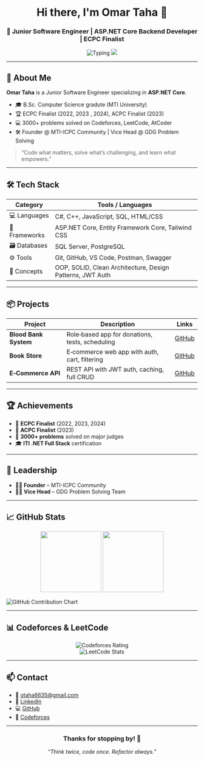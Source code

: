 <!-- =================== HEADER =================== -->
<div align="center">

<h1>Hi there, I'm <strong>Omar Taha</strong> 👋</h1>
<h3>🚀 Junior Software Engineer | ASP.NET Core Backend Developer | ECPC Finalist</h3>

<img src="https://readme-typing-svg.demolab.com?font=Fira+Code&weight=500&size=22&pause=1000&color=38BDF8&center=true&vCenter=true&width=600&lines=Code.+Compete.+Create.+Repeat.;Backend+Engineer+%7C+Clean+Architecture;3000%2B+Problems+Solved+%7C+ECPC+%26+ACPC+Finalist" alt="Typing" />

<img src="https://komarev.com/ghpvc/?username=omartaha15&label=Profile+views&color=blueviolet&style=flat-square" />
</div>

---

## 🤹 About Me

**Omar Taha** is a Junior Software Engineer specializing in **ASP.NET Core**.  
- 🎓 B.Sc. Computer Science gradute (MTI University)  
- 🏆 ECPC Finalist (2022, 2023 , 2024), ACPC Finalist (2023)  
- 💻 3000+ problems solved on Codeforces, LeetCode, AtCoder  
- 🛠 Founder @ MTI-ICPC Community | Vice Head @ GDG Problem Solving    

> “Code what matters, solve what’s challenging, and learn what empowers.”

---

## 🛠 Tech Stack

| Category      | Tools / Languages                                  |
|---------------|----------------------------------------------------|
| 💻 Languages  | C#, C++, JavaScript, SQL, HTML/CSS                 |
| 🔧 Frameworks | ASP.NET Core, Entity Framework Core, Tailwind CSS  |
| 🗃 Databases  | SQL Server, PostgreSQL                             |
| ⚙️ Tools      | Git, GitHub, VS Code, Postman, Swagger             |
| 🧠 Concepts   | OOP, SOLID, Clean Architecture, Design Patterns, JWT Auth |

---

## 📦 Projects

| Project               | Description                                            | Links                                                                 |
|-----------------------|--------------------------------------------------------|-----------------------------------------------------------------------|
| **Blood Bank System** | Role‑based app for donations, tests, scheduling        | [GitHub](https://github.com/omartaha15/BloodBankSystem-GraduationProject-) |
| **Book Store**        | E‑commerce web app with auth, cart, filtering          | [GitHub](https://github.com/omartaha15/BookStore)                      |
| **E‑Commerce API**    | REST API with JWT auth, caching, full CRUD             | [GitHub](https://github.com/omartaha15/E-Commerce-API)                 |

---

## 🏆 Achievements

- 🥈 **ECPC Finalist** (2022, 2023, 2024)  
- 🏅 **ACPC Finalist** (2023)  
- 🧮 **3000+ problems** solved on major judges  
- 🎓 **ITI .NET Full Stack** certification  

---

## 👥 Leadership

- 👨‍🎓 **Founder** – MTI-ICPC Community
- 👨‍🏫 **Vice Head** – GDG Problem Solving Team  
---

## 📈 GitHub Stats

<p align="center">
  <img src="https://github-readme-stats.vercel.app/api?username=omartaha15&show_icons=true&theme=tokyonight&hide_border=true" height="160" />
  <img src="https://github-readme-streak-stats.herokuapp.com/?user=omartaha15&theme=tokyonight&hide_border=true" height="160" />
</p>

<img src="https://ghchart.rshah.org/omartaha15" alt="GitHub Contribution Chart" />

---

## 📊 Codeforces & LeetCode

<p align="center">
  <img src="https://cf.leed.at?id=Omar_Taha" alt="Codeforces Rating" />
  <br>
  <img src="https://leetcard.jacoblin.cool/otaha6635?theme=dark&font=Karla&ext=contest" alt="LeetCode Stats" />
</p>

---

## 📫 Contact

- 📧 otaha6635@gmail.com  
- 🔗 [LinkedIn](https://linkedin.com/in/omar157)  
- 💻 [GitHub](https://github.com/omartaha15)  
- 🎯 [Codeforces](https://codeforces.com/profile/Omar_Taha)  

---

<div align="center">
  <h3>Thanks for stopping by! 🚀</h3>
  <i>“Think twice, code once. Refactor always.”</i>
</div>
